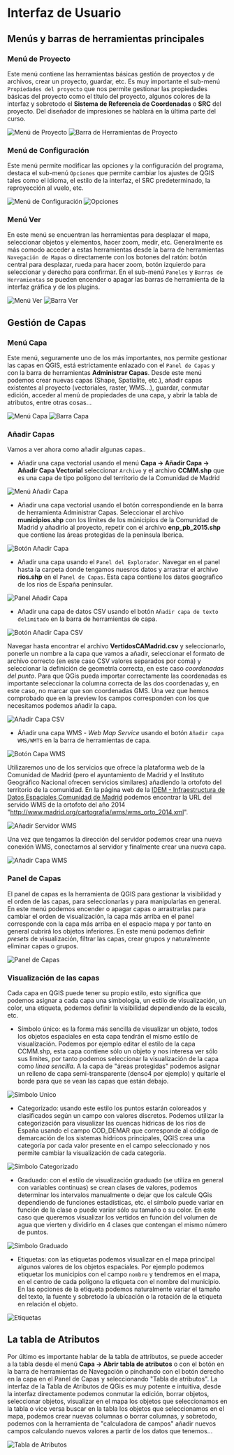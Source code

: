 # Interfaz de Usuario

## Menús y barras de herramientas principales

### Menú de Proyecto
Este menú contiene las herramientas básicas gestión de proyectos y de archivos, crear un proyecto, guardar, etc.
Es muy importante el sub-menú `Propiedades del proyecto` que nos permite gestionar las propiedades básicas del proyecto como el título del proyecto, algunos colores de la interfaz y sobretodo el **Sistema de Referencia de Coordenadas** o **SRC** del proyecto.
Del diseñador de impresiones se hablará en la última parte del curso.

![Menú de Proyecto](imgs/interfaz/MenuProyecto.PNG)
![Barra de Herramientas de Proyecto](imgs/interfaz/BarraProyecto.PNG)

### Menú de Configuración
Este menú permite modificar las opciones y la configuración del programa, destaca el sub-menú `Opciones` que permite cambiar los ajustes de QGIS tales como el idioma, el estilo de la interfaz, el SRC predeterminado, la reproyección al vuelo, etc.

![Menú de Configuración](imgs/interfaz/MenuConfiguracion.PNG)
![Opciones](imgs/interfaz/Opciones.PNG)

### Menú Ver
En este menú se encuentran las herramientas para desplazar el mapa, seleccionar objetos y elementos, hacer zoom, medir, etc. Generalmente es más comodo acceder a estas herramientas desde la barra de herramientas `Navegación de Mapas` o directamente con los botones del ratón: botón central para desplazar, rueda para hacer zoom, botón izquierdo para seleccionar y derecho para confirmar.
En el sub-menú `Paneles` y `Barras de Herramientas` se pueden encender o apagar las barras de herramienta de la interfaz gráfica y de los plugins.

![Menú Ver](imgs/interfaz/MenuVer.PNG)
![Barra Ver](imgs/interfaz/BarraVer.PNG)

## Gestión de Capas

### Menú Capa
Este menú, seguramente uno de los más importantes, nos permite gestionar las capas en QGIS, está estrictamente enlazado con el `Panel de Capas` y con la barra de herramientas **Administrar Capas**. Desde este menú podemos crear nuevas capas (Shape, Spatialite, etc.), añadir capas existentes al proyecto (vectoriales, raster, WMS...), guardar, conmutar edición, acceder al menú de propiedades de una capa, y abrir la tabla de atributos, entre otras cosas... 

![Menú Capa](imgs/interfaz/MenuCapa.PNG)
![Barra Capa](imgs/interfaz/BarraCapa.PNG)

### Añadir Capas
Vamos a ver ahora como añadir algunas capas..

* Añadir una capa vectorial usando el menú **Capa -> Añadir Capa -> Añadir Capa Vectorial** seleccionar `Archivo` y el archivo **CCMM.shp** que es una capa de tipo polígono del territorio de la Comunidad de Madrid

![Menú Añadir Capa](imgs/interfaz/MenuAnadirCapa.PNG)

* Añadir una capa vectorial usando el botón correspondiende en la barra de herramienta Administrar Capas. Seleccionar el archivo **municipios.shp** con los límites de los múnicipios de la Comunidad de Madrid y añadirlo al proyecto, repetir con el archivo **enp_pb_2015.shp** que contiene las áreas protegidas de la península Iberica.

![Botón Añadir Capa](imgs/interfaz/BotonAnadirCapa.PNG)

* Añadir una capa usando el `Panel del Explorador`. Navegar en el panel hasta la carpeta donde tengamos nuesros datos y arrastrar el archivo **rios.shp** en el `Panel de Capas`. Esta capa contiene los datos geografico de los ríos de España peninsular.

![Panel Añadir Capa](imgs/interfaz/PanelAnadirCapa.PNG)

* Añadir una capa de datos CSV usando el botón `Añadir capa de texto delimitado` en la barra de herramientas de capa.

![Botón Añadir Capa CSV](imgs/interfaz/AnadirCapaCSV.PNG)

 Navegar hasta encontrar el archivo **VertidosCAMadrid.csv** y seleccionarlo, ponerle un nombre a la capa que vamos a añadir, seleccionar el formato de archivo correcto (en este caso CSV valores separados por coma) y seleccionar la definición de geometría correcta, en este caso *coordenadas del punto*. Para que QGis pueda importar correctamente las coordenadas es importante seleccionar la columna correcta de las dos coordenadas y, en este caso, no marcar que son coordenadas GMS. Una vez que hemos comprobado que en la preview los campos corresponden con los que necesitamos podemos añadir la capa.

![Añadir Capa CSV](imgs/interfaz/ImportarCSV.PNG)

* Áñadir una capa WMS - *Web Map Service* usando el botón `Añadir capa WMS/WMTS` en la barra de herramientas de capa.

![Botón Capa WMS](imgs/interfaz/AnadirWMS.PNG)

Utilizaremos uno de los servicios que ofrece la plataforma web de la Comunidad de Madrid (pero el ayuntamiento de Madrid y el Instituto Geográfico Nacional ofrecen servicios similares) añadiendo la ortofoto del territorio de la comunidad. En la página web de la [IDEM - Infraestructura de Datos Espaciales Comunidad de Madrid](http://www.madrid.org/cartografia/idem/html/web/ortofotografias.htm) podemos encontrar la URL del servido WMS de la ortofoto del año 2014 "http://www.madrid.org/cartografia/wms/wms_orto_2014.xml".

![Añadir Servidor WMS](imgs/interfaz/ConexionWMS.PNG)

Una vez que tengamos la dirección del servidor podemos crear una nueva conexión WMS, conectarnos al servidor y finalmente crear una nueva capa.

![Añadir Capa WMS](imgs/interfaz/AnadirWMS.PNG)

### Panel de Capas
El panel de capas es la herramienta de QGIS para gestionar la visibilidad y el orden de las capas, para seleccionarlas y para manipularlas en general. En este menú podemos encender o apagar capas o arrastrarlas para cambiar el orden de visualización, la capa más arriba en el panel corresponde con la capa más arriba en el espacio mapa y por tanto en general cubrirá los objetos inferiores. En este menú podemos definir *presets* de visualización, filtrar las capas, crear grupos y naturalmente eliminar capas o grupos.


![Panel de Capas](imgs/interfaz/PanelCapas.PNG)

### Visualización de las capas
Cada capa en QGIS puede tener su propio estilo, esto significa que podemos asignar a cada capa una simbología, un estilo de visualización, un color, una etiqueta, podemos definir la visibilidad dependiendo de la escala, etc.

* Símbolo único: es la forma más sencilla de visualizar un objeto, todos los objetos espaciales en esta capa tendrán el mismo estilo de visualización.
Podemos por ejemplo editar el estilo de la capa CCMM.shp, esta capa contiene sólo un objeto y nos interesa ver sólo sus limites, por tanto podemos seleccionar la visualización de la capa como *línea sencilla*.
A la capa de "áreas protegidas" podemos asignar un relleno de capa semi-transparente (denso4 por ejemplo) y quitarle el borde para que se vean las capas que están debajo.

![Simbolo Unico](imgs/interfaz/SimboloUnico.PNG)

* Categorizado: usando este estilo los puntos estarán coloreados y clasificados según un campo con valores discretos. Podemos utilizar la categorización para visualizar las cuencas hídricas de los ríos de España usando el campo COD_DEMAR que corresponde al código de demarcación de los sistemas hídricos principales, QGIS crea una categoría por cada valor presente en el campo seleccionado y nos permite cambiar la visualización de cada categoria.

![Simbolo Categorizado](imgs/interfaz/SimboloCategorizado.PNG)

* Graduado: con el estilo de visualización graduado (se utiliza en general con variables continuas) se crean clases de valores, podemos determinar los intervalos manualmente o dejar que los calcule QGis dependiendo de funciones estadísticas, etc. el símbolo puede variar en función de la clase o puede variar sólo su tamaño o su color. En este caso que queremos visualizar los vertidos en función del volumen de agua que vierten y dividirlo en 4 clases que contengan el mismo número de puntos.

![Simbolo Graduado](imgs/interfaz/SimboloGraduado.PNG)

* Etiquetas: con las etiquetas podemos visualizar en el mapa principal algunos valores de los objetos espaciales. Por ejemplo podemos etiquetar los municipios con el campo `nombre` y tendremos en el mapa, en el centro de cada polígono la etiqueta con el nombre del municipio. En las opciones de la etiqueta podemos naturalmente variar el tamaño del texto, la fuente y sobretodo la ubícación o la rotación de la etiqueta en relación el objeto.

![Etiquetas](imgs/interfaz/Etiquetas.PNG)

## La tabla de Atributos

Por último es importante hablar de la tabla de attributos, se puede acceder a la tabla desde el menú **Capa -> Abrir tabla de atributos** o con el botón en la barra de herramientas de Navegación o pinchando con el botón derecho en la capa en el Panel de Capas y seleccionando "Tabla de atributos". La interfaz de la Tabla de Atributos de QGis es muy potente e intuitiva, desde la interfaz directamente podemos conmutar la edición, borrar objetos, seleccionar objetos, visualizar en el mapa los objetos que seleccionamos en la tabla o vice versa buscar en la tabla los objetos que seleccionamos en el mapa, podemos crear nuevas columnas o borrar columnas, y sobretodo, podemos con la herramienta de "calculadora de campos" añadir nuevos campos calculando nuevos valores a partir de los datos que tenemos...

![Tabla de Atributos](imgs/interfaz/Tabla.PNG)
